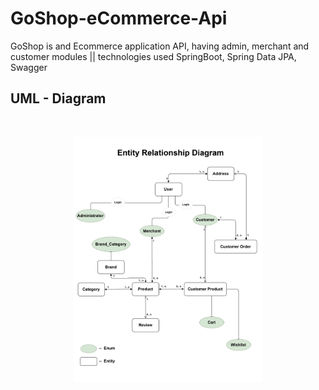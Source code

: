 # GoShop-eCommerce-Api
GoShop is and Ecommerce application API, having admin, merchant and customer modules || technologies used SpringBoot, Spring Data JPA, Swagger 
## UML - Diagram 
</br>
<p align="center"><img src="https://github.com/rajumb0232/GoShop-eCommerce-Api/blob/master/GoShopERD.drawio_page-0001.jpg" alt="ERD" width="60%"></p>
